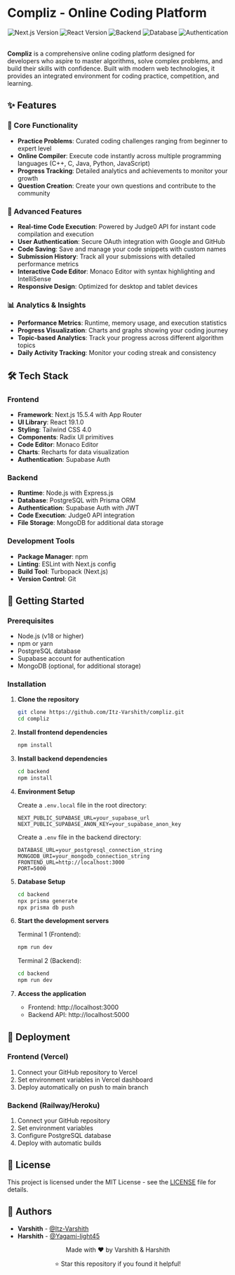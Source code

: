 # Compliz - Online Coding Platform

<div align="center">
  <img src="https://img.shields.io/badge/Next.js-15.5.4-black?style=for-the-badge&logo=next.js" alt="Next.js Version" />
  <img src="https://img.shields.io/badge/React-19.1.0-blue?style=for-the-badge&logo=react" alt="React Version" />
  <img src="https://img.shields.io/badge/Node.js-Express-green?style=for-the-badge&logo=node.js" alt="Backend" />
  <img src="https://img.shields.io/badge/PostgreSQL-Database-blue?style=for-the-badge&logo=postgresql" alt="Database" />
  <img src="https://img.shields.io/badge/Supabase-Auth-green?style=for-the-badge&logo=supabase" alt="Authentication" />
</div>

<br>

**Compliz** is a comprehensive online coding platform designed for developers who aspire to master algorithms, solve complex problems, and build their skills with confidence. Built with modern web technologies, it provides an integrated environment for coding practice, competition, and learning.

## ✨ Features

### 🎯 Core Functionality

- **Practice Problems**: Curated coding challenges ranging from beginner to expert level
- **Online Compiler**: Execute code instantly across multiple programming languages (C++, C, Java, Python, JavaScript)
- **Progress Tracking**: Detailed analytics and achievements to monitor your growth
- **Question Creation**: Create your own questions and contribute to the community

### 🚀 Advanced Features

- **Real-time Code Execution**: Powered by Judge0 API for instant code compilation and execution
- **User Authentication**: Secure OAuth integration with Google and GitHub
- **Code Saving**: Save and manage your code snippets with custom names
- **Submission History**: Track all your submissions with detailed performance metrics
- **Interactive Code Editor**: Monaco Editor with syntax highlighting and IntelliSense
- **Responsive Design**: Optimized for desktop and tablet devices

### 📊 Analytics & Insights

- **Performance Metrics**: Runtime, memory usage, and execution statistics
- **Progress Visualization**: Charts and graphs showing your coding journey
- **Topic-based Analytics**: Track your progress across different algorithm topics
- **Daily Activity Tracking**: Monitor your coding streak and consistency

## 🛠️ Tech Stack

### Frontend

- **Framework**: Next.js 15.5.4 with App Router
- **UI Library**: React 19.1.0
- **Styling**: Tailwind CSS 4.0
- **Components**: Radix UI primitives
- **Code Editor**: Monaco Editor
- **Charts**: Recharts for data visualization
- **Authentication**: Supabase Auth

### Backend

- **Runtime**: Node.js with Express.js
- **Database**: PostgreSQL with Prisma ORM
- **Authentication**: Supabase Auth with JWT
- **Code Execution**: Judge0 API integration
- **File Storage**: MongoDB for additional data storage

### Development Tools

- **Package Manager**: npm
- **Linting**: ESLint with Next.js config
- **Build Tool**: Turbopack (Next.js)
- **Version Control**: Git

## 🚀 Getting Started

### Prerequisites

- Node.js (v18 or higher)
- npm or yarn
- PostgreSQL database
- Supabase account for authentication
- MongoDB (optional, for additional storage)

### Installation

1. **Clone the repository**

   ```bash
   git clone https://github.com/Itz-Varshith/compliz.git
   cd compliz
   ```

2. **Install frontend dependencies**

   ```bash
   npm install
   ```

3. **Install backend dependencies**

   ```bash
   cd backend
   npm install
   ```

4. **Environment Setup**

   Create a `.env.local` file in the root directory:

   ```env
   NEXT_PUBLIC_SUPABASE_URL=your_supabase_url
   NEXT_PUBLIC_SUPABASE_ANON_KEY=your_supabase_anon_key
   ```

   Create a `.env` file in the backend directory:

   ```env
   DATABASE_URL=your_postgresql_connection_string
   MONGODB_URI=your_mongodb_connection_string
   FRONTEND_URL=http://localhost:3000
   PORT=5000
   ```

5. **Database Setup**

   ```bash
   cd backend
   npx prisma generate
   npx prisma db push
   ```

6. **Start the development servers**

   Terminal 1 (Frontend):

   ```bash
   npm run dev
   ```

   Terminal 2 (Backend):

   ```bash
   cd backend
   npm run dev
   ```

7. **Access the application**
   - Frontend: http://localhost:3000
   - Backend API: http://localhost:5000

## 🚀 Deployment

### Frontend (Vercel)

1. Connect your GitHub repository to Vercel
2. Set environment variables in Vercel dashboard
3. Deploy automatically on push to main branch

### Backend (Railway/Heroku)

1. Connect your GitHub repository
2. Set environment variables
3. Configure PostgreSQL database
4. Deploy with automatic builds


## 📝 License

This project is licensed under the MIT License - see the [LICENSE](LICENSE) file for details.

## 👥 Authors

- **Varshith**  - [@Itz-Varshith](https://github.com/Itz-Varshith)
- **Harshith**  - [@Yagami-light45](https://github.com/Yagami-light45)


<div align="center">
  <p>Made with ❤️ by Varshith & Harshith</p>
  <p>⭐ Star this repository if you found it helpful!</p>
</div>
